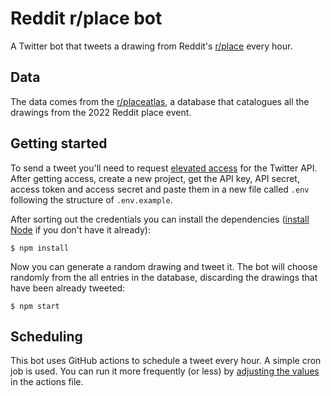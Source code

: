 # Reddit r/place bot

A Twitter bot that tweets a drawing from Reddit's [r/place](https://www.reddit.com/r/place/) every hour.

## Data

The data comes from the [r/placeatlas](https://github.com/placeAtlas/atlas), a database that catalogues all the drawings from the 2022 Reddit place event.

## Getting started

To send a tweet you'll need to request [elevated access](https://developer.twitter.com/en/portal/products/elevated) for the Twitter API. After getting access, create a new project, get the API key, API secret, access token and access secret and paste them in a new file called `.env` following the structure of `.env.example`.

After sorting out the credentials you can install the dependencies ([install Node](https://nodejs.org/en/download/) if you don't have it already):

```
$ npm install
```

Now you can generate a random drawing and tweet it. The bot will choose randomly from the all entries in the database, discarding the drawings that have been already tweeted:

```
$ npm start
```

## Scheduling

This bot uses GitHub actions to schedule a tweet every hour. A simple cron job is used. You can run it more frequently (or less) by [adjusting the values](https://github.com/martgnz/r-place-bot/blob/main/.github/workflows/tweet.yml) in the actions file.
